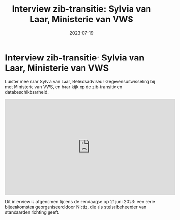 ﻿---
title: 'Interview zib-transitie: Sylvia van Laar, Ministerie van VWS'
date: 2023-07-19
authors:
  - arjanvanbremen
slug: interview-zib-transitie-sylvia-van-laar
categories:
  - Interview
---

# Interview zib-transitie: Sylvia van Laar, Ministerie van VWS

Luister mee naar Sylvia van Laar, Beleidsadviseur Gegevensuitwisseling bij met Ministerie van VWS, en haar kijk op de
zib-transitie en databeschikbaarheid.

<iframe
    width="560"
    height="315"
    src="https://www.youtube.com/embed/1RDjuWPWkis?si=lQv9hbbGxdi30EKQ"
    title="YouTube video player"
    frameborder="0"
    allow="accelerometer; autoplay; clipboard-write; encrypted-media; gyroscope; picture-in-picture; web-share"
    referrerpolicy="strict-origin-when-cross-origin"
    allowfullscreen>
</iframe>

<!-- more -->

Dit interview is afgenomen tijdens de eendaagse op 21 juni 2023: een serie bijeenkomsten georganiseerd door Nictiz, die
als stelselbeheerder van standaarden richting geeft.